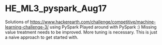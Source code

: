 # HE_ML3_pyspark_Aug17
Solutions of https://www.hackerearth.com/challenge/competitive/machine-learning-challenge-3/ using PySpark
Played around with PySpark :)
Missing value treatment needs to be improved.
More tuning is necessary. This is just a naive approach to get started with.
